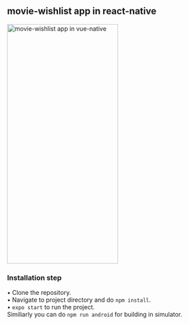 ## movie-wishlist app in react-native

<img alt="movie-wishlist app in vue-native" src="gif/movie-wishlist-app.gif" width="260" height="560" />

### Installation step
• Clone the repository.<br />
• Navigate to project directory and do ```npm install```.<br />
• ```expo start``` to run the project.<br />
Similiarly you can do ```npm run android``` for building in simulator.
